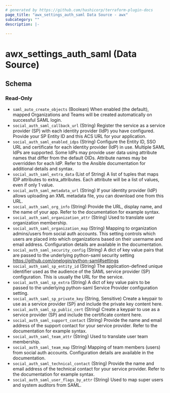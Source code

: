 ```yaml
---
# generated by https://github.com/hashicorp/terraform-plugin-docs
page_title: "awx_settings_auth_saml Data Source - awx"
subcategory: ""
description: |-
  
---
```


# awx_settings_auth_saml (Data Source)





<!-- schema generated by tfplugindocs -->
## Schema

### Read-Only

- `saml_auto_create_objects` (Boolean) When enabled (the default), mapped Organizations and Teams will be created automatically on successful SAML login.
- `social_auth_saml_callback_url` (String) Register the service as a service provider (SP) with each identity provider (IdP) you have configured. Provide your SP Entity ID and this ACS URL for your application.
- `social_auth_saml_enabled_idps` (String) Configure the Entity ID, SSO URL and certificate for each identity provider (IdP) in use. Multiple SAML IdPs are supported. Some IdPs may provide user data using attribute names that differ from the default OIDs. Attribute names may be overridden for each IdP. Refer to the Ansible documentation for additional details and syntax.
- `social_auth_saml_extra_data` (List of String) A list of tuples that maps IDP attributes to extra_attributes. Each attribute will be a list of values, even if only 1 value.
- `social_auth_saml_metadata_url` (String) If your identity provider (IdP) allows uploading an XML metadata file, you can download one from this URL.
- `social_auth_saml_org_info` (String) Provide the URL, display name, and the name of your app. Refer to the documentation for example syntax.
- `social_auth_saml_organization_attr` (String) Used to translate user organization membership.
- `social_auth_saml_organization_map` (String) Mapping to organization admins/users from social auth accounts. This setting
controls which users are placed into which organizations based on their
username and email address. Configuration details are available in the
documentation.
- `social_auth_saml_security_config` (String) A dict of key value pairs that are passed to the underlying python-saml security setting https://github.com/onelogin/python-saml#settings
- `social_auth_saml_sp_entity_id` (String) The application-defined unique identifier used as the audience of the SAML service provider (SP) configuration. This is usually the URL for the service.
- `social_auth_saml_sp_extra` (String) A dict of key value pairs to be passed to the underlying python-saml Service Provider configuration setting.
- `social_auth_saml_sp_private_key` (String, Sensitive) Create a keypair to use as a service provider (SP) and include the private key content here.
- `social_auth_saml_sp_public_cert` (String) Create a keypair to use as a service provider (SP) and include the certificate content here.
- `social_auth_saml_support_contact` (String) Provide the name and email address of the support contact for your service provider. Refer to the documentation for example syntax.
- `social_auth_saml_team_attr` (String) Used to translate user team membership.
- `social_auth_saml_team_map` (String) Mapping of team members (users) from social auth accounts. Configuration
details are available in the documentation.
- `social_auth_saml_technical_contact` (String) Provide the name and email address of the technical contact for your service provider. Refer to the documentation for example syntax.
- `social_auth_saml_user_flags_by_attr` (String) Used to map super users and system auditors from SAML.
